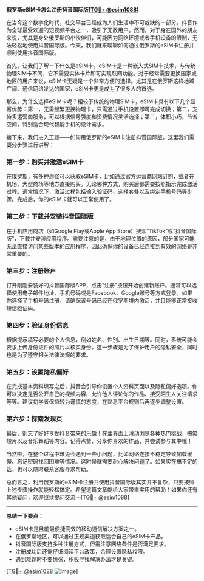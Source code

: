**俄罗斯eSIM卡怎么注册抖音国际版[[TG💪+ @esim1088](https://t.me/s/esim1088)]**

在当今这个数字化时代，社交平台已经成为人们生活中不可或缺的一部分。抖音作为全球最受欢迎的短视频平台之一，吸引了无数用户。然而，对于身在国外的朋友来说，尤其是身处俄罗斯的小伙伴们，可能因为网络环境或者手机设备的限制，无法轻松地使用抖音国际版。今天，我们就来聊聊如何通过俄罗斯的eSIM卡注册并顺利使用抖音国际版。

首先，让我们了解一下什么是eSIM卡。eSIM卡是一种嵌入式SIM卡技术，与传统物理SIM卡不同，它不需要实体卡片即可实现联网功能。对于经常需要更换国家或地区的用户来说，eSIM卡无疑是一个非常方便的选择。尤其是在俄罗斯这样地域广阔、通信网络发达的国家，eSIM卡更是成为了很多人的首选。

那么，为什么选择eSIM卡呢？相较于传统的物理SIM卡，eSIM卡具有以下几个显著优势：第一，无需频繁更换物理卡，只需通过手机设置即可完成切换；第二，支持多运营商服务，可以根据信号强度和资费情况灵活选择；第三，体积小巧，节省空间，特别适合现代智能手机的设计需求。

接下来，我们进入正题——如何用俄罗斯的eSIM卡注册抖音国际版。这里我们需要分步骤进行讲解：

### 第一步：购买并激活eSIM卡

在俄罗斯，有多种途径可以获取eSIM卡，比如通过官方运营商网站订购，或者在机场、大型商场等地方直接购买。无论哪种方式，购买后都需要按照指示完成激活过程。通常情况下，激活过程包括输入验证码、选择套餐以及绑定手机号码等步骤。完成后，你的eSIM卡就可以正常使用了。

### 第二步：下载并安装抖音国际版

在手机应用商店（如Google Play或Apple App Store）搜索“TikTok”或“抖音国际版”，下载并安装应用程序。需要注意的是，由于地理位置的原因，部分国家可能无法直接访问某些版本的应用程序，因此确保你的设备已经连接到有效的网络是非常重要的。

### 第三步：注册账户

打开刚刚安装好的抖音国际版APP，点击“注册”按钮开始创建新账户。通常可以选择使用电子邮件地址、手机号码或是Facebook、Google账号等方式登录。如果你选择了手机号码注册，请确保该号码已经在俄罗斯境内激活，并且能够正常接收短信验证码。

### 第四步：验证身份信息

根据提示填写必要的个人信息，例如姓名、性别、出生日期等。同时，系统可能会要求上传身份证件的照片以核实身份。这一步骤是为了保护用户的隐私安全，同时也是为了遵守相关法律法规的要求。

### 第五步：设置隐私偏好

在完成基本资料填写之后，抖音会引导你设置个人资料页面以及隐私偏好选项。你可以决定是否公开自己的视频内容、允许他人评论你的作品、接受陌生人关注请求等等。建议初学者保持较为谨慎的态度，在熟悉平台规则后再逐步调整设置。

### 第六步：探索发现页

最后，别忘了好好享受抖音带来的乐趣！在主界面上滑动浏览各种热门挑战、搞笑短片以及音乐舞蹈等内容。记得点赞、分享你喜欢的作品，并尝试参与其中哦！

当然啦，在整个过程中难免会遇到一些小问题，比如网络连接不稳定导致加载缓慢、忘记密码找回困难等情况。这时候就需要耐心解决问题了。如果实在搞不定的话，也可以随时联系客服寻求帮助。

总而言之，利用俄罗斯的eSIM卡注册并使用抖音国际版其实并不复杂，只要按照上述步骤操作就能轻松搞定。希望这篇文章能给大家带来实用的帮助！如果你还有其他疑问，欢迎继续提问交流～[[TG💪+ @esim1088](https://t.me/s/esim1088)]

---

**总结一下要点：**
- eSIM卡是目前最便捷高效的移动通信解决方案之一。
- 在俄罗斯地区，可以通过正规渠道获取适合自己的eSIM卡产品。
- 抖音国际版支持多种注册方式，但需注意网络条件是否满足要求。
- 注册成功后还需仔细阅读平台政策，合理设置隐私权限。
- 遇到难题时不要慌张，积极寻找解决办法才是关键。

[[TG💪+ @esim1088](https://t.me/s/esim1088) ![Image](https://i.postimg.cc/4NQfJmqS/Snipaste-2025-05-13-00-14-12.png)]